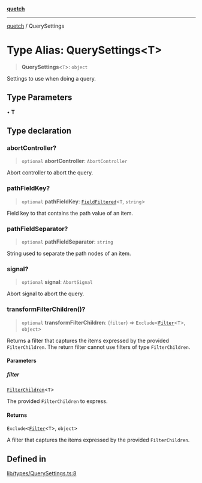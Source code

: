 [**quetch**](../README.md)

***

[quetch](../README.md) / QuerySettings

# Type Alias: QuerySettings\<T\>

> **QuerySettings**\<`T`\>: `object`

Settings to use when doing a query.

## Type Parameters

• **T**

## Type declaration

### abortController?

> `optional` **abortController**: `AbortController`

Abort controller to abort the query.

### pathFieldKey?

> `optional` **pathFieldKey**: [`FieldFiltered`](FieldFiltered.md)\<`T`, `string`\>

Field key to that contains the path value of an item.

### pathFieldSeparator?

> `optional` **pathFieldSeparator**: `string`

String used to separate the path nodes of an item.

### signal?

> `optional` **signal**: `AbortSignal`

Abort signal to abort the query.

### transformFilterChildren()?

> `optional` **transformFilterChildren**: (`filter`) => `Exclude`\<[`Filter`](Filter.md)\<`T`\>, `object`\>

Returns a filter that captures the items expressed by the provided `FilterChildren`. The return filter cannot use filters of type `FilterChildren`.

#### Parameters

##### filter

[`FilterChildren`](FilterChildren.md)\<`T`\>

The provided `FilterChildren` to express.

#### Returns

`Exclude`\<[`Filter`](Filter.md)\<`T`\>, `object`\>

A filter that captures the items expressed by the provided `FilterChildren`.

## Defined in

[lib/types/QuerySettings.ts:8](https://github.com/nevoland/quetch/blob/6249acbaaaaaeed54f7d39c2e784b6176249eef9/lib/types/QuerySettings.ts#L8)
